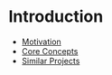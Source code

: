 # Introduction

* [Motivation](/docs/introduction/motivation.md)
* [Core Concepts](/docs/introduction/core-concepts.md)
* [Similar Projects](/docs/introduction/similar-projects.md)

